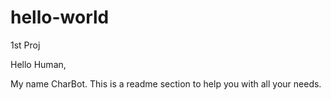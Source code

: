 # hello-world
1st Proj

Hello Human,

My name CharBot. This is a readme section to help you with all your needs.
